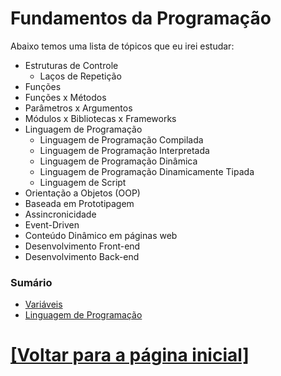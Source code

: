 # Fundamentos da Programação

Abaixo temos uma lista de tópicos que eu irei estudar:

- Estruturas de Controle
    + Laços de Repetição
- Funções
- Funções x Métodos
- Parâmetros x Argumentos
- Módulos x Bibliotecas x Frameworks
- Linguagem de Programação
    + Linguagem de Programação Compilada
    + Linguagem de Programação Interpretada
    + Linguagem de Programação Dinâmica
    + Linguagem de Programação Dinamicamente Tipada
    + Linguagem de Script
- Orientação a Objetos (OOP)
- Baseada em Prototipagem
- Assincronicidade
- Event-Driven
- Conteúdo Dinâmico em páginas web
- Desenvolvimento Front-end
- Desenvolvimento Back-end

### Sumário

- [Variáveis](./variaveis.md)
- [Linguagem de Programação](./linguagem-progamacao/linguagem-programacao.md)

# [[Voltar para a página inicial]](../README.md)